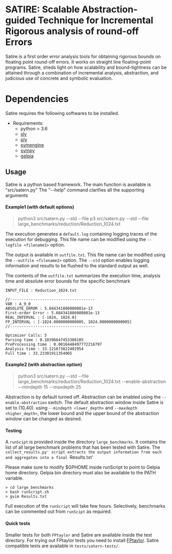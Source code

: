 # SATIRE: Scalable Abstraction-guided Technique for Incremental Rigorous analysis of round-off Errors

Satire is a first order error analysis tools for obtaining rigorous bounds on 
floating point round-off errors. It works on straight line floating-point programs.
Satire, sheds light on how scalability and bound-tightness can be attained through
a combination of incremental analysis,  abstraction, and judicious use of concrete 
and symbolic evaluation. 


# Dependencies

Satire requires the following softwares to be installed.

* Requirements:
	* python > 3.6
	* [sly](https://github.com/dabeaz/sly)
	* [ply](https://github.com/dabeaz/ply)
	* [symengine](https://github.com/symengine/symengine)
	* [sympy](https://www.sympy.org/en/index.html)
	* [gelpia](https://github.com/soarlab/gelpia)

## Usage

Satire is a python based framework. The main function is available is "src/satern.py"
The "--help" command clarifies all the supporting arguments

#### Example1 (with default options)
  > python3 src/satern.py --std --file p3 src/satern.py --std --file large_benchmarks/reduction/Reduction_1024.txt

 The execution generates a `default.log` containing logging traces of the execution for debugging. This file name can be modified using the `--logfile <filename1>` option.
 
 The output is available in `outfile.txt`. This file name can be modified using the `--outfile <filename2>` option.
 The `--std` option enables logging information and results to be flushed to the standard output as well.

 The contents of the `outfile.txt` summarizes the execution time, analysis time and absolute error bounds for the specific benchmark

	INPUT_FILE : Reduction_1024.txt
	
	//-------------------------------------
	VAR : A_9_0
	ABSOLUTE_ERROR : 5.684341886080801e-13
	First-order Error : 5.684341886080801e-13
	REAL_INTERVAL : [-1024, 1024.0]
	FP_INTERVAL : [-1024.0000000000005, 1024.0000000000005]
	//-------------------------------------
	
	Optimizer Calls: 5
	Parsing time : 0.10396647453308105
	PreProcessing time : 0.0016448497772216797
	Analysis time : 33.121673822402954
	Full time : 33.23301911354065


#### Example2 (with abstraction option)
  > python3 src/satern.py --std --file large_benchmarks/reduction/Reduction_1024.txt --enable-abstraction --mindepth 15 --maxdepth 25

  Abstraction is by default turned off. Abstraction can be enabled using the  `--enable-abstraction` switch. 
  The default abstraction window inside Satire is set to (10,40). using `--mindepth <lower_depth>` and `--maxdepth <higher_depth>`, the lower bound
  and the upper bound of the abstraction window can be changed as desired.


#### Testing
 A `runScipt` is provided inside the directory `large_benchmarks`. It contains the list of all
 large benchmark problems that has been tested with Satire. The `collect_results.py' script extracts the
 output information from each and aggregates into a final `Results.txt'

 Please make sure to modify $GPHOME inside runScript to point to Gelpia home directory. Gelpia bin directory must also be available to the PATH variable.

	> cd large_benchmarks 
	> bash runScript.sh 
	> gvim Results.txt 

 Full execution of the `runScript` will take few hours. Selectively, benchmarks can be commented out from `runScipt` as required.

#### Quick tests
 Smaller tests for both `FPtaylor` and Satire are available inside the test directory. For trying out FPtaylor tests you need to install [FPtaylor](https://github.com/soarlab/FPTaylor). Satire compatible tests are available in `tests/satern-tests/`.
